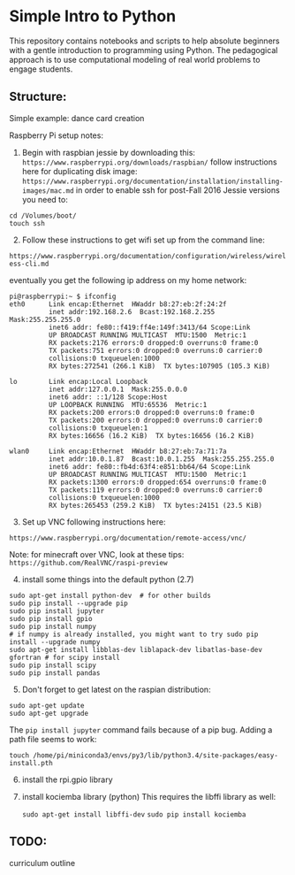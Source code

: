 Simple Intro to Python
======================

This repository contains notebooks and scripts to help absolute beginners with a gentle introduction to programming using Python. The pedagogical approach is to use computational modeling of real world problems to engage students.

Structure:
----------

Simple example: dance card creation

Raspberry Pi setup notes:

1. Begin with raspbian jessie by downloading this:
 ```https://www.raspberrypi.org/downloads/raspbian/```
    follow instructions here for duplicating disk image:
 ```https://www.raspberrypi.org/documentation/installation/installing-images/mac.md```
 in order to enable ssh for post-Fall 2016 Jessie versions you need to:
 ```
 cd /Volumes/boot/
 touch ssh
 ```

2. Follow these instructions to get wifi set up from the command line:

```https://www.raspberrypi.org/documentation/configuration/wireless/wireless-cli.md```

eventually you get the following ip address on my home network:

```
pi@raspberrypi:~ $ ifconfig
eth0      Link encap:Ethernet  HWaddr b8:27:eb:2f:24:2f
          inet addr:192.168.2.6  Bcast:192.168.2.255  Mask:255.255.255.0
          inet6 addr: fe80::f419:ff4e:149f:3413/64 Scope:Link
          UP BROADCAST RUNNING MULTICAST  MTU:1500  Metric:1
          RX packets:2176 errors:0 dropped:0 overruns:0 frame:0
          TX packets:751 errors:0 dropped:0 overruns:0 carrier:0
          collisions:0 txqueuelen:1000
          RX bytes:272541 (266.1 KiB)  TX bytes:107905 (105.3 KiB)

lo        Link encap:Local Loopback
          inet addr:127.0.0.1  Mask:255.0.0.0
          inet6 addr: ::1/128 Scope:Host
          UP LOOPBACK RUNNING  MTU:65536  Metric:1
          RX packets:200 errors:0 dropped:0 overruns:0 frame:0
          TX packets:200 errors:0 dropped:0 overruns:0 carrier:0
          collisions:0 txqueuelen:1
          RX bytes:16656 (16.2 KiB)  TX bytes:16656 (16.2 KiB)

wlan0     Link encap:Ethernet  HWaddr b8:27:eb:7a:71:7a
          inet addr:10.0.1.87  Bcast:10.0.1.255  Mask:255.255.255.0
          inet6 addr: fe80::fb4d:63f4:e851:bb64/64 Scope:Link
          UP BROADCAST RUNNING MULTICAST  MTU:1500  Metric:1
          RX packets:1300 errors:0 dropped:654 overruns:0 frame:0
          TX packets:119 errors:0 dropped:0 overruns:0 carrier:0
          collisions:0 txqueuelen:1000
          RX bytes:265453 (259.2 KiB)  TX bytes:24151 (23.5 KiB)
```

3. Set up VNC following instructions here:
```
https://www.raspberrypi.org/documentation/remote-access/vnc/
```
 Note: for minecraft over VNC, look at these tips:
 ```https://github.com/RealVNC/raspi-preview```

4. install some things into the default python (2.7)

```
sudo apt-get install python-dev  # for other builds
sudo pip install --upgrade pip
sudo pip install jupyter
sudo pip install gpio
sudo pip install numpy
# if numpy is already installed, you might want to try sudo pip install --upgrade numpy
sudo apt-get install libblas-dev liblapack-dev libatlas-base-dev gfortran # for scipy install
sudo pip install scipy
sudo pip install pandas
```



5. Don't forget to get latest on the raspian distribution:

```
sudo apt-get update
sudo apt-get upgrade
```


The ```pip install jupyter``` command fails because of a pip bug.  Adding a path file seems to work:

```
touch /home/pi/miniconda3/envs/py3/lib/python3.4/site-packages/easy-install.pth
```

6. install the rpi.gpio library

7. install kociemba library (python)
    This requires the libffi library as well:

    ```sudo apt-get install libffi-dev```
    ```sudo pip install kociemba```


TODO:
-----

curriculum outline
